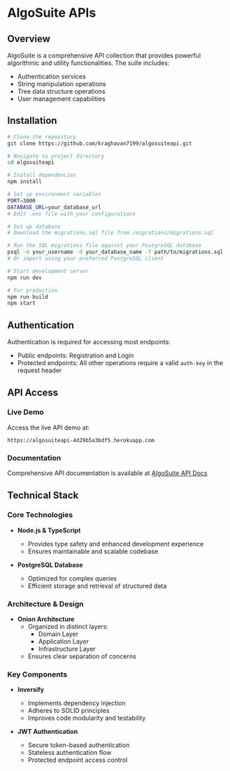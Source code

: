 # AlgoSuite APIs

## Overview

AlgoSuite is a comprehensive API collection that provides powerful algorithmic and utility functionalities. The suite includes:
- Authentication services
- String manipulation operations
- Tree data structure operations
- User management capabilities

## Installation

```bash
# Clone the repository
git clone https://github.com/kraghavan7199/algosuiteapi.git

# Navigate to project directory
cd algosuiteapi

# Install dependencies
npm install

# Set up environment variables
PORT=3000
DATABASE_URL=your_database_url
# Edit .env file with your configurations

# Set up database
# Download the migrations.sql file from /migrations/migrations.sql

# Run the SQL migrations file against your PostgreSQL database
psql -U your_username -d your_database_name -f path/to/migrations.sql
# Or import using your preferred PostgreSQL client

# Start development server
npm run dev

# For production
npm run build
npm start
```

## Authentication

Authentication is required for accessing most endpoints:
- Public endpoints: Registration and Login
- Protected endpoints: All other operations require a valid `auth-key` in the request header

## API Access

### Live Demo
Access the live API demo at:
```
https://algosuiteapi-4d29b5a3bdf5.herokuapp.com
```

### Documentation
Comprehensive API documentation is available at [AlgoSuite API Docs](https://kraghavan7199.github.io/algosuiteapidoc/#/)

## Technical Stack

### Core Technologies
- **Node.js & TypeScript**
  - Provides type safety and enhanced development experience
  - Ensures maintainable and scalable codebase

- **PostgreSQL Database**
  - Optimized for complex queries
  - Efficient storage and retrieval of structured data

### Architecture & Design
- **Onion Architecture**
  - Organized in distinct layers:
    - Domain Layer
    - Application Layer
    - Infrastructure Layer
  - Ensures clear separation of concerns

### Key Components
- **Inversify**
  - Implements dependency injection
  - Adheres to SOLID principles
  - Improves code modularity and testability

- **JWT Authentication**
  - Secure token-based authentication
  - Stateless authentication flow
  - Protected endpoint access control